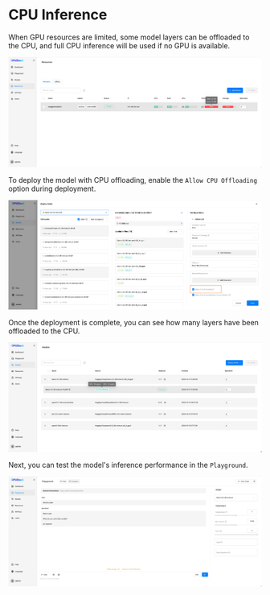 # CPU Inference

When GPU resources are limited, some model layers can be offloaded to the CPU, and full CPU inference will be used if no GPU is available.

![VRAM Lack](../assets/tutorials/vram-lack.png)

To deploy the model with CPU offloading, enable the `Allow CPU Offloading` option during deployment.

![Allow CPU Offload](../assets/tutorials/allow-cpu-offload.png)

Once the deployment is complete, you can see how many layers have been offloaded to the CPU.

![CPU Offload](../assets/tutorials/cpu-offload.png)

Next, you can test the model's inference performance in the `Playground`.

![CPU Inference](../assets/tutorials/cpu-inference.png)
